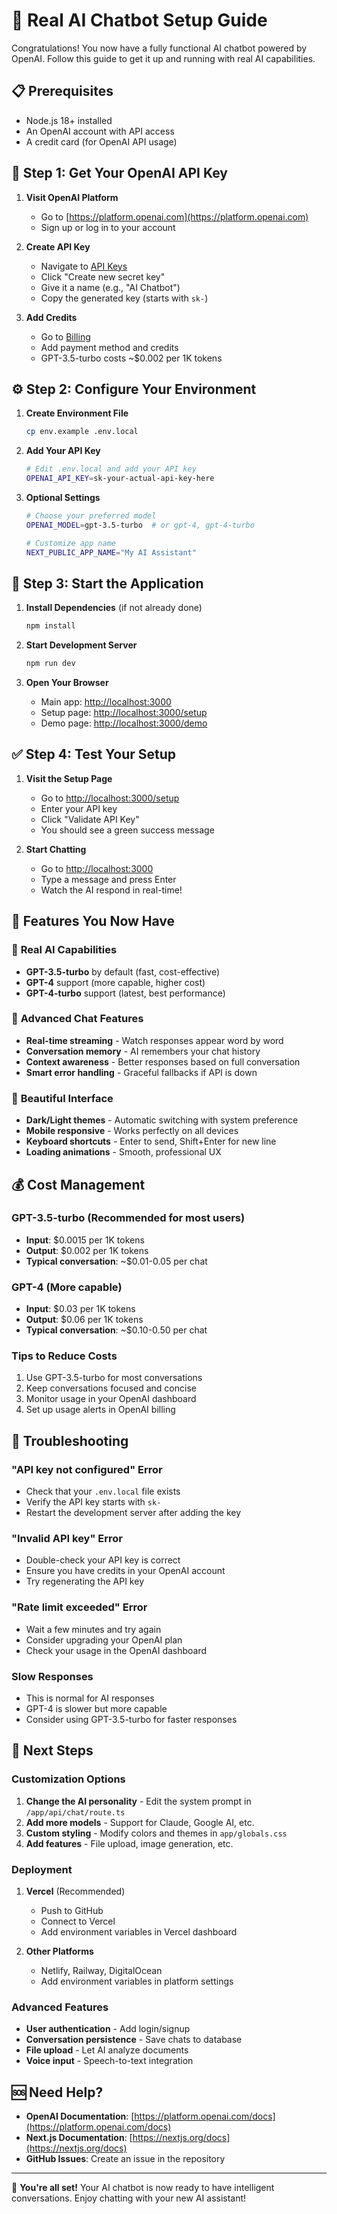 # 🚀 Real AI Chatbot Setup Guide

Congratulations! You now have a fully functional AI chatbot powered by OpenAI. Follow this guide to get it up and running with real AI capabilities.

## 📋 Prerequisites

- Node.js 18+ installed
- An OpenAI account with API access
- A credit card (for OpenAI API usage)

## 🔑 Step 1: Get Your OpenAI API Key

1. **Visit OpenAI Platform**
   - Go to [https://platform.openai.com](https://platform.openai.com)
   - Sign up or log in to your account

2. **Create API Key**
   - Navigate to [API Keys](https://platform.openai.com/api-keys)
   - Click "Create new secret key"
   - Give it a name (e.g., "AI Chatbot")
   - Copy the generated key (starts with `sk-`)

3. **Add Credits**
   - Go to [Billing](https://platform.openai.com/account/billing)
   - Add payment method and credits
   - GPT-3.5-turbo costs ~$0.002 per 1K tokens

## ⚙️ Step 2: Configure Your Environment

1. **Create Environment File**
   ```bash
   cp env.example .env.local
   ```

2. **Add Your API Key**
   ```bash
   # Edit .env.local and add your API key
   OPENAI_API_KEY=sk-your-actual-api-key-here
   ```

3. **Optional Settings**
   ```bash
   # Choose your preferred model
   OPENAI_MODEL=gpt-3.5-turbo  # or gpt-4, gpt-4-turbo
   
   # Customize app name
   NEXT_PUBLIC_APP_NAME="My AI Assistant"
   ```

## 🚀 Step 3: Start the Application

1. **Install Dependencies** (if not already done)
   ```bash
   npm install
   ```

2. **Start Development Server**
   ```bash
   npm run dev
   ```

3. **Open Your Browser**
   - Main app: [http://localhost:3000](http://localhost:3000)
   - Setup page: [http://localhost:3000/setup](http://localhost:3000/setup)
   - Demo page: [http://localhost:3000/demo](http://localhost:3000/demo)

## ✅ Step 4: Test Your Setup

1. **Visit the Setup Page**
   - Go to [http://localhost:3000/setup](http://localhost:3000/setup)
   - Enter your API key
   - Click "Validate API Key"
   - You should see a green success message

2. **Start Chatting**
   - Go to [http://localhost:3000](http://localhost:3000)
   - Type a message and press Enter
   - Watch the AI respond in real-time!

## 🎯 Features You Now Have

### 🤖 **Real AI Capabilities**
- **GPT-3.5-turbo** by default (fast, cost-effective)
- **GPT-4** support (more capable, higher cost)
- **GPT-4-turbo** support (latest, best performance)

### 💬 **Advanced Chat Features**
- **Real-time streaming** - Watch responses appear word by word
- **Conversation memory** - AI remembers your chat history
- **Context awareness** - Better responses based on full conversation
- **Smart error handling** - Graceful fallbacks if API is down

### 🎨 **Beautiful Interface**
- **Dark/Light themes** - Automatic switching with system preference
- **Mobile responsive** - Works perfectly on all devices
- **Keyboard shortcuts** - Enter to send, Shift+Enter for new line
- **Loading animations** - Smooth, professional UX

## 💰 Cost Management

### **GPT-3.5-turbo** (Recommended for most users)
- **Input**: $0.0015 per 1K tokens
- **Output**: $0.002 per 1K tokens
- **Typical conversation**: ~$0.01-0.05 per chat

### **GPT-4** (More capable)
- **Input**: $0.03 per 1K tokens
- **Output**: $0.06 per 1K tokens
- **Typical conversation**: ~$0.10-0.50 per chat

### **Tips to Reduce Costs**
1. Use GPT-3.5-turbo for most conversations
2. Keep conversations focused and concise
3. Monitor usage in your OpenAI dashboard
4. Set up usage alerts in OpenAI billing

## 🔧 Troubleshooting

### **"API key not configured" Error**
- Check that your `.env.local` file exists
- Verify the API key starts with `sk-`
- Restart the development server after adding the key

### **"Invalid API key" Error**
- Double-check your API key is correct
- Ensure you have credits in your OpenAI account
- Try regenerating the API key

### **"Rate limit exceeded" Error**
- Wait a few minutes and try again
- Consider upgrading your OpenAI plan
- Check your usage in the OpenAI dashboard

### **Slow Responses**
- This is normal for AI responses
- GPT-4 is slower but more capable
- Consider using GPT-3.5-turbo for faster responses

## 🚀 Next Steps

### **Customization Options**
1. **Change the AI personality** - Edit the system prompt in `/app/api/chat/route.ts`
2. **Add more models** - Support for Claude, Google AI, etc.
3. **Custom styling** - Modify colors and themes in `app/globals.css`
4. **Add features** - File upload, image generation, etc.

### **Deployment**
1. **Vercel** (Recommended)
   - Push to GitHub
   - Connect to Vercel
   - Add environment variables in Vercel dashboard

2. **Other Platforms**
   - Netlify, Railway, DigitalOcean
   - Add environment variables in platform settings

### **Advanced Features**
- **User authentication** - Add login/signup
- **Conversation persistence** - Save chats to database
- **File upload** - Let AI analyze documents
- **Voice input** - Speech-to-text integration

## 🆘 Need Help?

- **OpenAI Documentation**: [https://platform.openai.com/docs](https://platform.openai.com/docs)
- **Next.js Documentation**: [https://nextjs.org/docs](https://nextjs.org/docs)
- **GitHub Issues**: Create an issue in the repository

---

🎉 **You're all set!** Your AI chatbot is now ready to have intelligent conversations. Enjoy chatting with your new AI assistant! 